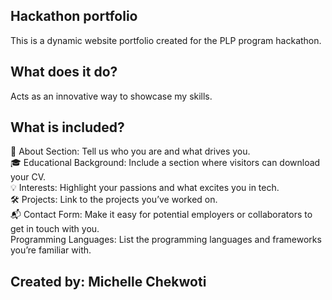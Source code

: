 ## Hackathon portfolio
This is a dynamic website portfolio created for the PLP program hackathon.
## What does it do?
Acts as an innovative way to showcase my skills.
## What is included?
📝 About Section: Tell us who you are and what drives you.<br>
🎓 Educational Background: Include a section where visitors can download your CV.<br>
💡 Interests: Highlight your passions and what excites you in tech.<br>
🛠 Projects: Link to the projects you’ve worked on.<br>
📬 Contact Form: Make it easy for potential employers or collaborators to get in touch with you.<br>
Programming Languages: List the programming languages and frameworks you’re familiar with.<br>
## Created by: Michelle Chekwoti
